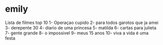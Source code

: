 # emily
Lista de filmes top 10 
1- Operaçao cupido 
2- para todos garotos que ja amei 
3- derepente 30 
4- diario de uma princesa 
5- matilda 
6- cartas para julieta 
7- gente grande 
8- o impossivel 
9- meus 15 anos 
10- viva a vida é uma festa 
